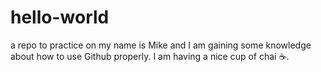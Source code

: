 # hello-world
a repo to practice on
my name is Mike and I am gaining some knowledge about how to use Github properly.
I am having a nice cup of chai ☕.
